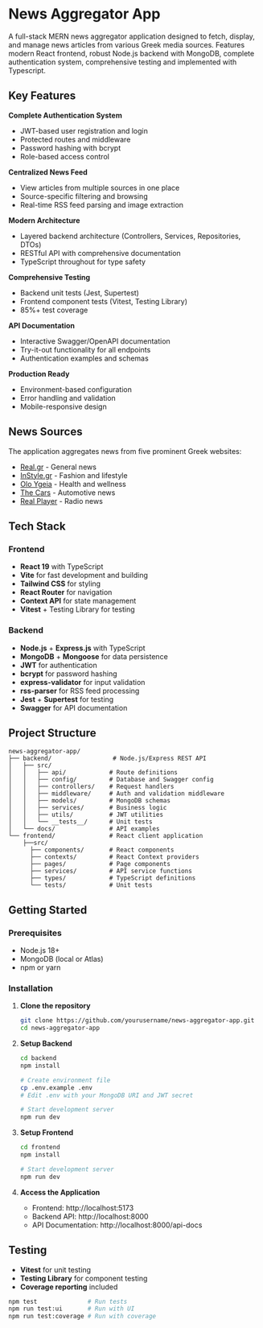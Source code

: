 # News Aggregator App

A full-stack MERN news aggregator application designed to fetch, display, and manage news articles from various Greek media sources. Features modern React frontend, robust Node.js backend with MongoDB, complete authentication system, comprehensive testing and implemented with Typescript.

## Key Features

**Complete Authentication System**
- JWT-based user registration and login
- Protected routes and middleware
- Password hashing with bcrypt
- Role-based access control

**Centralized News Feed**
- View articles from multiple sources in one place
- Source-specific filtering and browsing
- Real-time RSS feed parsing and image extraction

**Modern Architecture**
- Layered backend architecture (Controllers, Services, Repositories, DTOs)
- RESTful API with comprehensive documentation
- TypeScript throughout for type safety

**Comprehensive Testing**
- Backend unit tests (Jest, Supertest)
- Frontend component tests (Vitest, Testing Library)
- 85%+ test coverage

**API Documentation**
- Interactive Swagger/OpenAPI documentation
- Try-it-out functionality for all endpoints
- Authentication examples and schemas

**Production Ready**
- Environment-based configuration
- Error handling and validation
- Mobile-responsive design

## News Sources

The application aggregates news from five prominent Greek websites:
- [Real.gr](https://www.real.gr) - General news
- [InStyle.gr](https://www.instyle.gr) - Fashion and lifestyle  
- [Olo Ygeia](https://www.oloygeia.gr) - Health and wellness
- [The Cars](https://www.thecars.gr) - Automotive news
- [Real Player](https://player.real.gr/) - Radio news

## Tech Stack

### Frontend
- **React 19** with TypeScript
- **Vite** for fast development and building
- **Tailwind CSS** for styling
- **React Router** for navigation
- **Context API** for state management
- **Vitest** + Testing Library for testing

### Backend  
- **Node.js** + **Express.js** with TypeScript
- **MongoDB** + **Mongoose** for data persistence
- **JWT** for authentication
- **bcrypt** for password hashing
- **express-validator** for input validation
- **rss-parser** for RSS feed processing
- **Jest** + **Supertest** for testing
- **Swagger** for API documentation

## Project Structure

```
news-aggregator-app/
├── backend/                 # Node.js/Express REST API
│   ├── src/
│   │   ├── api/            # Route definitions
│   │   ├── config/         # Database and Swagger config
│   │   ├── controllers/    # Request handlers
│   │   ├── middleware/     # Auth and validation middleware
│   │   ├── models/         # MongoDB schemas
│   │   ├── services/       # Business logic
│   │   ├── utils/          # JWT utilities
│   │   └── __tests__/      # Unit tests
│   └── docs/               # API examples
└── frontend/               # React client application
    ├──src/
      ├── components/       # React components
      ├── contexts/         # React Context providers
      ├── pages/            # Page components
      ├── services/         # API service functions
      ├── types/            # TypeScript definitions
      └── tests/            # Unit tests
```

## Getting Started

### Prerequisites
- Node.js 18+ 
- MongoDB (local or Atlas)
- npm or yarn

### Installation

1. **Clone the repository**
   ```bash
   git clone https://github.com/yourusername/news-aggregator-app.git
   cd news-aggregator-app
   ```

2. **Setup Backend**
   ```bash
   cd backend
   npm install
   
   # Create environment file
   cp .env.example .env
   # Edit .env with your MongoDB URI and JWT secret
   
   # Start development server
   npm run dev
   ```

3. **Setup Frontend**
   ```bash
   cd frontend
   npm install
   
   # Start development server
   npm run dev
   ```

4. **Access the Application**
   - Frontend: http://localhost:5173
   - Backend API: http://localhost:8000
   - API Documentation: http://localhost:8000/api-docs

## Testing

- **Vitest** for unit testing
- **Testing Library** for component testing
- **Coverage reporting** included

```bash
npm test              # Run tests
npm run test:ui       # Run with UI
npm run test:coverage # Run with coverage
```
